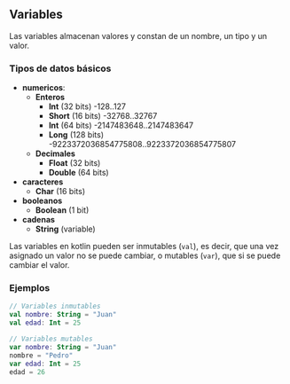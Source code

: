 ## Variables

Las variables almacenan valores y constan de un nombre, un tipo y un valor.

### Tipos de datos básicos

- **numericos**:
    - **Enteros**
        - **Int** (32 bits) -128..127
        - **Short** (16 bits) -32768..32767
        - **Int** (64 bits) -2147483648..2147483647
        - **Long** (128 bits) -9223372036854775808..9223372036854775807
    - **Decimales**
        - **Float** (32 bits) 
        - **Double** (64 bits) 
- **caracteres**
    - **Char** (16 bits)
- **booleanos**
    - **Boolean** (1 bit)
- **cadenas**
    - **String** (variable)


Las variables en kotlin pueden ser inmutables (`val`), es decir, que una vez asignado un valor no se puede cambiar, o mutables (`var`), que si se puede cambiar el valor.

### Ejemplos

```kotlin
// Variables inmutables
val nombre: String = "Juan"
val edad: Int = 25

// Variables mutables
var nombre: String = "Juan"
nombre = "Pedro"
var edad: Int = 25
edad = 26
```
